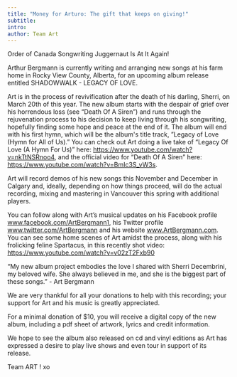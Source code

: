 ```yaml
---
title: "Money for Arturo: The gift that keeps on giving!"
subtitle:
intro:
author: Team Art
---
```

Order of Canada Songwriting Juggernaut Is At It Again!

Arthur Bergmann is currently writing and arranging new songs at his farm home in Rocky View County, Alberta, for an upcoming album release entitled SHADOWWALK - LEGACY OF LOVE.

Art is in the process of revivification after the death of his darling, Sherri, on March 20th of this year. The new album starts with the despair of grief over his horrendous loss (see “Death Of A Siren”) and runs through the rejuvenation process to his decision to keep living through his songwriting, hopefully finding some hope and peace at the end of it. The album will end with his first hymn, which will be the album's title track, ”Legacy of Love (Hymn for All of Us).” You can check out Art doing a live take of “Legacy Of Love (A Hymn For Us)” here: https://www.youtube.com/watch?v=nkTtNSRnoo4, and the official video for “Death Of A Siren” here: https://www.youtube.com/watch?v=BmIc3S_vW3s.

Art will record demos of his new songs this November and December in Calgary and, ideally, depending on how things proceed, will do the actual recording, mixing and mastering in Vancouver this spring with additional players.

You can follow along with Art’s musical updates on his Facebook profile www.facebook.com/ArtBergmann1, his Twitter profile www.twitter.com/ArtBergmann
and his website www.ArtBergmann.com. You can see some home scenes of Art amidst the process, along with his frolicking feline Spartacus, in this recently shot video: https://www.youtube.com/watch?v=v02zT2Fxb90

“My new album project embodies the love I shared with Sherri Decembrini, my beloved wife. She always believed in me, and she is the biggest part of these songs.” - Art Bergmann

We are very thankful for all your donations to help with this recording; your support for Art and his music is greatly appreciated.

For a minimal donation of $10, you will receive a digital copy of the new album, including a pdf sheet of artwork, lyrics and credit information.

We hope to see the album also released on cd and vinyl editions as Art has expressed a desire to play live shows and even tour in support of its release.

Team ART ! xo

